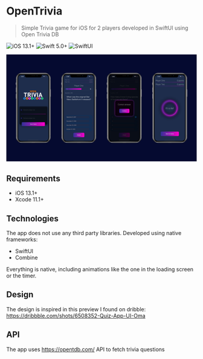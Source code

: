 # OpenTrivia
> Simple Trivia game for iOS for 2 players developed in SwiftUI using Open Trivia DB

![iOS 13.1+](https://img.shields.io/badge/iOS-13.1%2B-red)
![Swift 5.0+](https://img.shields.io/badge/Swift-5.0%2B-orange)
![SwiftUI](https://img.shields.io/badge/UIFramework-SwiftUI-blue)

![OpenTrivia](Screenshots/screenshots.png)

## Requirements

- iOS 13.1+
- Xcode 11.1+

## Technologies

The app does not use any third party libraries. Developed using native frameworks:
- SwiftUI
- Combine

Everything is native, including animations like the one in the loading screen or the timer.

## Design

The design is inspired in this preview I found on dribble:
https://dribbble.com/shots/6508352-Quiz-App-UI-Oma

## API

The app uses https://opentdb.com/ API to fetch trivia questions
